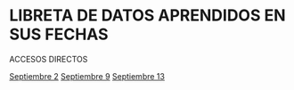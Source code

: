 # LIBRETA DE DATOS APRENDIDOS EN SUS FECHAS
ACCESOS DIRECTOS

[Septiembre 2](Septiembre-2/Jireth08\Septiembre-2.md)
[Septiembre 9](Septiembre-9/Jireth08\Septiembre-9.md)
[Septiembre 13](Septiembre-13/Jireth08\Septiembre-13.md)
